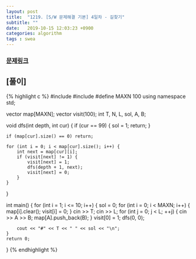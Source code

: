 ```yaml
---
layout: post
title:  "1219. [S/W 문제해결 기본] 4일차 - 길찾기"
subtitle: ""
date:   2019-10-15 12:03:23 +0900
categories: algorithm
tags : swea
---
```

### [문제링크]({{"https://swexpertacademy.com/main/code/problem/problemDetail.do?contestProbId=AV14geLqABQCFAYD"}})

## [풀이]

{% highlight c %}
#include <iostream>
#include <vector>
#define MAXN 100
using namespace std;

vector<int> map[MAXN];
vector<int> visit(100);
int T, N, L, sol, A, B;

void dfs(int depth, int cur) {
	if (cur == 99) {
		sol = 1;
		return;
	}

	if (map[cur].size() == 0) return;

	for (int i = 0; i < map[cur].size(); i++) {
		int next = map[cur][i];
		if (visit[next] != 1) {
			visit[next] = 1;
			dfs(depth + 1, next);
			visit[next] = 0;
		}
	}

}

int main() {
	for (int i = 1; i <= 10; i++) {
		sol = 0;
		for (int i = 0; i < MAXN; i++) {
			map[i].clear();
			visit[i] = 0;
		}
		cin >> T;
		cin >> L;
		for (int j = 0; j < L; ++j) {
			cin >> A >> B;
			map[A].push_back(B);
		}
		visit[0] = 1;
		dfs(0, 0);

		cout << "#" << T << " " << sol << "\n";
	}
	return 0;
}
{% endhighlight %}